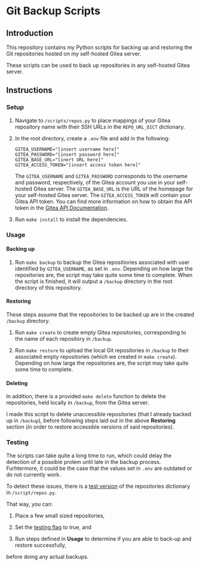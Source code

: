 # Git Backup Scripts

## Introduction

This repository contains my Python scripts for backing up
and restoring the Git repositories hosted on my self-hosted Gitea server.

These scripts can be used to back up repositories in any self-hosted
Gitea server.

## Instructions

### Setup

1. Navigate to `/scripts/repos.py` to place mappings of your Gitea repository name with their SSH URLs in the `REPO_URL_DICT` dictionary.

2. In the root directory, create a `.env` file and add in the following:
   ```
   GITEA_USERNAME="[insert username here]"
   GITEA_PASSWORD="[insert password here]"
   GITEA_BASE_URL="[inert URL here]"
   GITEA_ACCESS_TOKEN="[insert access token here]"
   ```
   The `GITEA_USERNAME` and `GITEA_PASSWORD` corresponds to the username and password, respectively, of the Gitea account you use in your self-hosted Gitea server.
   The `GITEA_BASE_URL` is the URL of the homepage for your self-hosted
   Gitea server.
   The `GITEA_ACCESS_TOKEN` will contain your Gitea API token. You can find more information on how to obtain the API token in the [Gitea API Documentation](https://docs.gitea.com/development/api-usage#generating-and-listing-api-tokens).

3. Run `make install` to install the dependencies.

### Usage

#### Backing up

1. Run `make backup` to backup the Gitea repositiories associated
   with user identified by `GITEA_USERNAME`, as set in `.env`.
   Depending on how large the repositories are, the script may
   take quite some time to complete. When the script is finished,
   it will output a `/backup` directory in the root directory
   of this repository.

#### Restoring

These steps assume that the repositories to be backed up are in the
created `/backup` directory.

1. Run `make create` to create empty Gitea repositories, corresponding
   to the name of each repository in `/backup`.

2. Run `make restore` to upload the local Git repositories in `/backup`
   to their associated empty repositories (which we created in `make create`).
   Depending on how large the repositories are, the script may
   take quite some time to complete.

#### Deleting

In addition, there is a provided `make delete` function to delete
the repositories, held locally in `/backup`, from the Gitea server.

I made this script to delete unaccessible repositories (that I already backed up in `/backup`), before following steps laid out in the above **Restoring** section (in order to restore accessible versions of said repositories).

### Testing

The scripts can take quite a long time to run, which could
delay the detection of a possible prolem until late in the backup process.
Furhtermore, it could be the case that the values set in `.env` are outdated or do not currently work.

To detect these issues, there is a [test version](https://github.com/SimeonAT/GitBackupScripts/blob/main/scripts/repos.py#L27) of the repositories dictionary in `/script/repos.py`.

That way, you can:

1. Place a few small sized repositories,

2. Set the [testing flag](SimeonAT/GitBackupScripts/blob/main/scripts/repos.py#L5) to true, and

3. Run steps defined in **Usage** to determine if you are able to back-up and restore successfully,

before doing any actual backups.